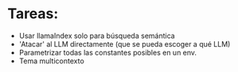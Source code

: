 # Tareas:

- Usar llamaIndex solo para búsqueda semántica
- 'Atacar' al LLM directamente (que se pueda escoger a qué LLM)
- Parametrizar todas las constantes posibles en un env.
- Tema multicontexto
